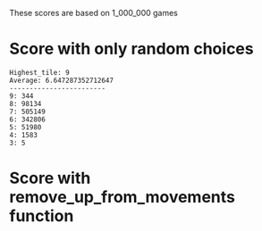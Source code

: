 These scores are based on 1_000_000 games

# Score with only random choices
	Highest_tile: 9
	Average: 6.647287352712647
	------------------------
	9: 344
	8: 98134
	7: 505149
	6: 342806
	5: 51980
	4: 1583
	3: 5

# Score with remove_up_from_movements function
